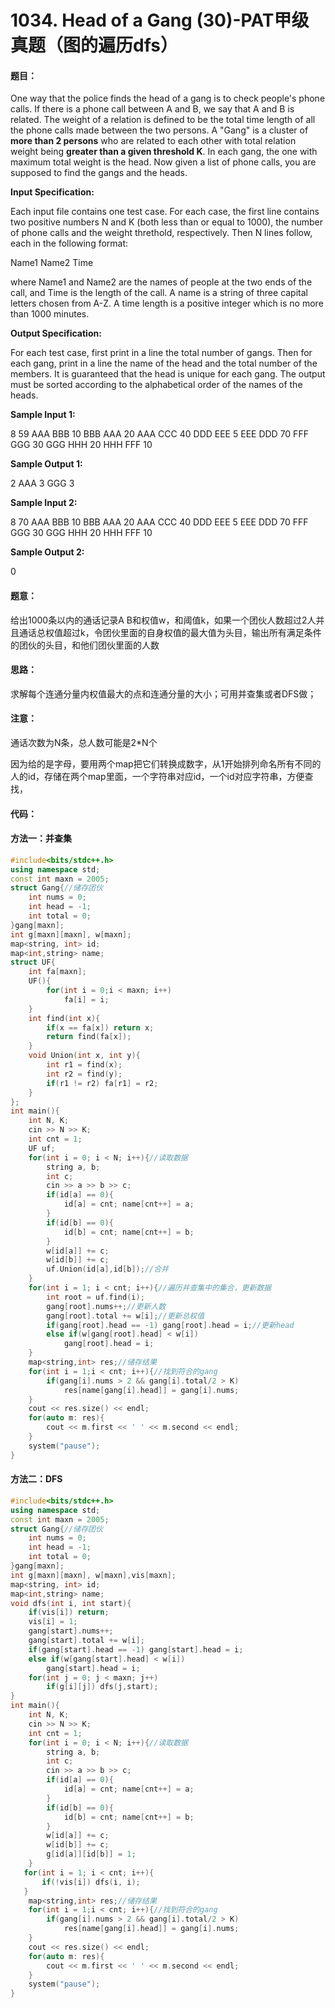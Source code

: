 # 1034. Head of a Gang (30)-PAT甲级真题（图的遍历dfs）

#### 题目：

One way that the police finds the head of a gang is to check people's phone calls. If there is a phone call between A and B, we say that A and B is related. The weight of a relation is defined to be the total time length of all the phone calls made between the two persons. A "Gang" is a cluster of **more than 2 persons** who are related to each other with total relation weight being **greater than a given threshold K**. In each gang, the one with maximum total weight is the head. Now given a list of phone calls, you are supposed to find the gangs and the heads.

**Input Specification:**

Each input file contains one test case. For each case, the first line contains two positive numbers N and K (both less than or equal to 1000), the number of phone calls and the weight threthold, respectively. Then N lines follow, each in the following format:

Name1 Name2 Time

where Name1 and Name2 are the names of people at the two ends of the call, and Time is the length of the call. A name is a string of three capital letters chosen from A-Z. A time length is a positive integer which is no more than 1000 minutes.

**Output Specification:**

For each test case, first print in a line the total number of gangs. Then for each gang, print in a line the name of the head and the total number of the members. It is guaranteed that the head is unique for each gang. The output must be sorted according to the alphabetical order of the names of the heads.

**Sample Input 1:**

8 59
AAA BBB 10
BBB AAA 20
AAA CCC 40
DDD EEE 5
EEE DDD 70
FFF GGG 30
GGG HHH 20
HHH FFF 10

**Sample Output 1:**

2
AAA 3
GGG 3

**Sample Input 2:**

8 70
AAA BBB 10
BBB AAA 20
AAA CCC 40
DDD EEE 5
EEE DDD 70
FFF GGG 30
GGG HHH 20
HHH FFF 10

**Sample Output 2:**

0

#### 题意：

给出1000条以内的通话记录A B和权值w，和阈值k，如果一个团伙人数超过2人并且通话总权值超过k，令团伙里面的自身权值的最大值为头目，输出所有满足条件的团伙的头目，和他们团伙里面的人数

#### 思路：

求解每个连通分量内权值最大的点和连通分量的大小；可用并查集或者DFS做；

#### 注意：

通话次数为N条，总人数可能是2*N个

因为给的是字母，要用两个map把它们转换成数字，从1开始排列命名所有不同的人的id，存储在两个map里面，一个字符串对应id，一个id对应字符串，方便查找，

#### 代码：

#### 方法一：并查集

```cpp
#include<bits/stdc++.h>
using namespace std;
const int maxn = 2005;
struct Gang{//储存团伙
    int nums = 0;
    int head = -1;
    int total = 0;
}gang[maxn];
int g[maxn][maxn], w[maxn];
map<string, int> id;
map<int,string> name;
struct UF{
    int fa[maxn];
    UF(){
        for(int i = 0;i < maxn; i++)
            fa[i] = i;
    }
    int find(int x){
        if(x == fa[x]) return x;
        return find(fa[x]);
    }
    void Union(int x, int y){
        int r1 = find(x);
        int r2 = find(y);
        if(r1 != r2) fa[r1] = r2;
    }
};
int main(){
    int N, K;
    cin >> N >> K;
    int cnt = 1;
    UF uf;
    for(int i = 0; i < N; i++){//读取数据
        string a, b;
        int c;
        cin >> a >> b >> c;
        if(id[a] == 0){
            id[a] = cnt; name[cnt++] = a;
        }
        if(id[b] == 0){
            id[b] = cnt; name[cnt++] = b;
        }
        w[id[a]] += c;
        w[id[b]] += c;
        uf.Union(id[a],id[b]);//合并
    }
    for(int i = 1; i < cnt; i++){//遍历并查集中的集合，更新数据
        int root = uf.find(i);
        gang[root].nums++;//更新人数
        gang[root].total += w[i];//更新总权值
        if(gang[root].head == -1) gang[root].head = i;//更新head
        else if(w[gang[root].head] < w[i])
            gang[root].head = i;
    }
    map<string,int> res;//储存结果
    for(int i = 1;i < cnt; i++){//找到符合的gang
        if(gang[i].nums > 2 && gang[i].total/2 > K)
            res[name[gang[i].head]] = gang[i].nums;
    }
    cout << res.size() << endl;
    for(auto m: res){
        cout << m.first << ' ' << m.second << endl;
    }
    system("pause");
}
```

#### 方法二：DFS

```cpp
#include<bits/stdc++.h>
using namespace std;
const int maxn = 2005;
struct Gang{//储存团伙
    int nums = 0;
    int head = -1;
    int total = 0;
}gang[maxn];
int g[maxn][maxn], w[maxn],vis[maxn];
map<string, int> id;
map<int,string> name;
void dfs(int i, int start){
    if(vis[i]) return;
    vis[i] = 1;
    gang[start].nums++;
    gang[start].total += w[i];
    if(gang[start].head == -1) gang[start].head = i;
    else if(w[gang[start].head] < w[i])
        gang[start].head = i;
    for(int j = 0; j < maxn; j++)
        if(g[i][j]) dfs(j,start);
}
int main(){
    int N, K;
    cin >> N >> K;
    int cnt = 1;
    for(int i = 0; i < N; i++){//读取数据
        string a, b;
        int c;
        cin >> a >> b >> c;
        if(id[a] == 0){
            id[a] = cnt; name[cnt++] = a;
        }
        if(id[b] == 0){
            id[b] = cnt; name[cnt++] = b;
        }
        w[id[a]] += c;
        w[id[b]] += c;
        g[id[a]][id[b]] = 1;
    }
   for(int i = 1; i < cnt; i++){
       if(!vis[i]) dfs(i, i);
   }
    map<string,int> res;//储存结果
    for(int i = 1;i < cnt; i++){//找到符合的gang
        if(gang[i].nums > 2 && gang[i].total/2 > K)
            res[name[gang[i].head]] = gang[i].nums;
    }
    cout << res.size() << endl;
    for(auto m: res){
        cout << m.first << ' ' << m.second << endl;
    }
    system("pause");
}
```

